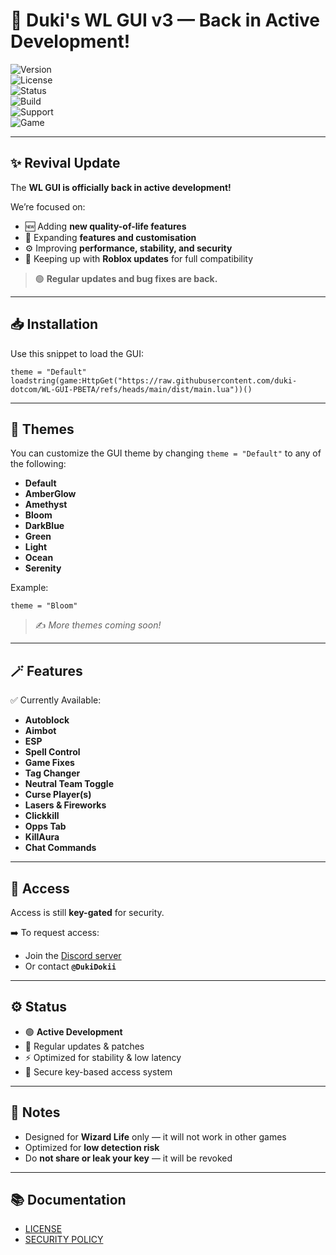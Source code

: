 # 🚀 Duki's WL GUI v3 — **Back in Active Development!**

![Version](https://img.shields.io/badge/version-3.10--BETA-brightgreen)  
![License](https://img.shields.io/badge/license-Custom-lightgrey)  
![Status](https://img.shields.io/badge/status-Active%20Development-success)  
![Build](https://img.shields.io/badge/build-Stable-blueviolet)  
![Support](https://img.shields.io/badge/support-Discord-blue)  
![Game](https://img.shields.io/badge/game-Wizard%20Life-ff69b4)  

---

## ✨ Revival Update

The **WL GUI is officially back in active development!**

We’re focused on:  
- 🆕 Adding **new quality-of-life features**  
- 🎨 Expanding **features and customisation**  
- ⚙️ Improving **performance, stability, and security**  
- 🔄 Keeping up with **Roblox updates** for full compatibility  

> 🟢 **Regular updates and bug fixes are back.**

---

## 📥 Installation

Use this snippet to load the GUI:
```
theme = "Default"  
loadstring(game:HttpGet("https://raw.githubusercontent.com/duki-dotcom/WL-GUI-PBETA/refs/heads/main/dist/main.lua"))()
```
---

## 🎨 Themes

You can customize the GUI theme by changing `theme = "Default"` to any of the following:

- **Default**  
- **AmberGlow**  
- **Amethyst**  
- **Bloom**  
- **DarkBlue**  
- **Green**  
- **Light**  
- **Ocean**  
- **Serenity**

Example:  

`theme = "Bloom"`

> ✍️ *More themes coming soon!*

---

## 🪄 Features

✅ Currently Available:  
- **Autoblock**  
- **Aimbot**  
- **ESP**  
- **Spell Control**  
- **Game Fixes**  
- **Tag Changer**  
- **Neutral Team Toggle**  
- **Curse Player(s)**  
- **Lasers & Fireworks**  
- **Clickkill**  
- **Opps Tab**
- **KillAura**
- **Chat Commands**

---

## 🔑 Access

Access is still **key-gated** for security.

➡️ To request access:  
- Join the [Discord server](https://discord.gg/aywReXD59Z)  
- Or contact **`@DukiDokii`**

---

## ⚙️ Status

- 🟢 **Active Development**  
- 🔄 Regular updates & patches  
- ⚡ Optimized for stability & low latency  
- 🔐 Secure key-based access system  

---

## 📝 Notes

- Designed for **Wizard Life** only — it will not work in other games  
- Optimized for **low detection risk**  
- Do **not share or leak your key** — it will be revoked  

---

## 📚 Documentation

- [LICENSE](./LICENSE.md)  
- [SECURITY POLICY](./SECURITY.md)

